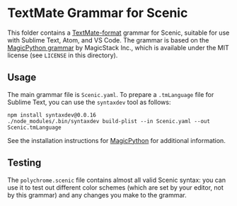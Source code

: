 # TextMate Grammar for Scenic

This folder contains a [TextMate-format](https://macromates.com/manual/en/language_grammars) grammar for Scenic, suitable for use with Sublime Text, Atom, and VS Code. The grammar is based on the [MagicPython grammar](https://github.com/MagicStack/MagicPython) by MagicStack Inc., which is available under the MIT license (see `LICENSE` in this directory).

## Usage

The main grammar file is `Scenic.yaml`.
To prepare a `.tmLanguage` file for Sublime Text, you can use the `syntaxdev` tool as follows:

```
npm install syntaxdev@0.0.16
./node_modules/.bin/syntaxdev build-plist --in Scenic.yaml --out Scenic.tmLanguage
```

See the installation instructions for [MagicPython](https://github.com/MagicStack/MagicPython) for additional information.

## Testing

The `polychrome.scenic` file contains almost all valid Scenic syntax: you can use it to test out different color schemes (which are set by your editor, not by this grammar) and any changes you make to the grammar.